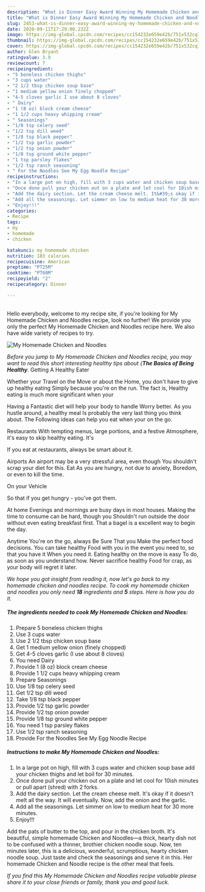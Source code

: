 ```yaml
---
description: "What is Dinner Easy Award Winning My Homemade Chicken and Noodles"
title: "What is Dinner Easy Award Winning My Homemade Chicken and Noodles"
slug: 2453-what-is-dinner-easy-award-winning-my-homemade-chicken-and-noodles
date: 2020-09-11T17:29:08.232Z
image: https://img-global.cpcdn.com/recipes/cc154232e659e42b/751x532cq70/my-homemade-chicken-and-noodles-recipe-main-photo.jpg
thumbnail: https://img-global.cpcdn.com/recipes/cc154232e659e42b/751x532cq70/my-homemade-chicken-and-noodles-recipe-main-photo.jpg
cover: https://img-global.cpcdn.com/recipes/cc154232e659e42b/751x532cq70/my-homemade-chicken-and-noodles-recipe-main-photo.jpg
author: Glen Bryant
ratingvalue: 3.9
reviewcount: 7
recipeingredient:
- "5 boneless chicken thighs"
- "3 cups water"
- "2 1/2 tbsp chicken soup base"
- "1 medium yellow onion finely chopped"
- "4-5 cloves garlic I use about 8 cloves"
- " Dairy"
- "1 (8 oz) block cream cheese"
- "1 1/2 cups heavy whipping cream"
- " Seasonings"
- "1/8 tsp celery seed"
- "1/2 tsp dill weed"
- "1/8 tsp black pepper"
- "1/2 tsp garlic powder"
- "1/2 tsp onion powder"
- "1/8 tsp ground white pepper"
- "1 tsp parsley flakes"
- "1/2 tsp ranch seasoning"
- " For the Noodles See My Egg Noodle Recipe"
recipeinstructions:
- "In a large pot on high, fill with 3 cups water and chicken soup base add your chicken thighs and let boil for 30 minutes."
- "Once done pull your chicken out on a plate and let cool for 10ish minutes or pull apart (shred) with 2 forks."
- "Add the dairy section. Let the cream cheese melt. It&#39;s okay if it doesn&#39;t melt all the way. It will eventually. Now, add the onion and the garlic."
- "Add all the seasonings. Let simmer on low to medium heat for 30 more minutes."
- "Enjoy!!!"
categories:
- Recipe
tags:
- my
- homemade
- chicken

katakunci: my homemade chicken 
nutrition: 183 calories
recipecuisine: American
preptime: "PT25M"
cooktime: "PT60M"
recipeyield: "2"
recipecategory: Dinner

---
```

<br>
Hello everybody, welcome to my recipe site, if you're looking for My Homemade Chicken and Noodles recipe, look no further! We provide you only the perfect My Homemade Chicken and Noodles recipe here. We also have wide variety of recipes to try.
<br>


![My Homemade Chicken and Noodles](https://img-global.cpcdn.com/recipes/cc154232e659e42b/751x532cq70/my-homemade-chicken-and-noodles-recipe-main-photo.jpg)

<i>Before you jump to My Homemade Chicken and Noodles recipe, you may want to read this short interesting healthy tips about {<strong>The Basics of Being Healthy</strong>.</i>
Getting A Healthy Eater

Whether your Travel on the Move or about the
Home, you don't have to give up healthy eating
Simply because you're on the run. The fact is,
Healthy eating is much more significant when your


Having a Fantastic diet will help your body to handle
Worry better. As you hustle around, a healthy meal
Is probably the very last thing you think about. The
Following ideas can help you eat when your on the go.

Restaurants
With tempting menus, large portions, and a festive
Atmosphere, it's easy to skip healthy eating. It's


If you eat at restaurants, always be smart
about it.

Airports
An airport may be a very stressful area, even though 
You shouldn't scrap your diet for this. Eat
As you are hungry, not due to anxiety,
Boredom, or even to kill the time.

On your Vehicle 

So that if you get hungry - you've got them.

At home
Evenings and mornings are busy days in most houses.
Making the time to consume can be hard, though you
Shouldn't run outside the door without even eating breakfast
first. 
That a bagel is a excellent way to begin the day.

Anytime You're on the go, always Be Sure That you
Make the perfect food decisions. You can take healthy
Food with you in the event you need to, so that you have it
When you need it. Eating healthy on the move is easy
To do, as soon as you understand how. Never sacrifice healthy
Food for crap, as your body will regret it later.


<i>We hope you got insight from reading it, now let's go back to my homemade chicken and noodles recipe. To cook my homemade chicken and noodles you only need <strong>18</strong> ingredients and <strong>5</strong> steps. Here is how you do it.
</i>

##### The ingredients needed to cook My Homemade Chicken and Noodles:

1. Prepare 5 boneless chicken thighs
1. Use 3 cups water
1. Use 2 1/2 tbsp chicken soup base
1. Get 1 medium yellow onion (finely chopped)
1. Get 4-5 cloves garlic (I use about 8 cloves)
1. You need  Dairy
1. Provide 1 (8 oz) block cream cheese
1. Provide 1 1/2 cups heavy whipping cream
1. Prepare  Seasonings
1. Use 1/8 tsp celery seed
1. Get 1/2 tsp dill weed
1. Take 1/8 tsp black pepper
1. Provide 1/2 tsp garlic powder
1. Provide 1/2 tsp onion powder
1. Provide 1/8 tsp ground white pepper
1. You need 1 tsp parsley flakes
1. Use 1/2 tsp ranch seasoning
1. Provide  For the Noodles See My Egg Noodle Recipe


##### Instructions to make My Homemade Chicken and Noodles:

1. In a large pot on high, fill with 3 cups water and chicken soup base add your chicken thighs and let boil for 30 minutes.
1. Once done pull your chicken out on a plate and let cool for 10ish minutes or pull apart (shred) with 2 forks.
1. Add the dairy section. Let the cream cheese melt. It&#39;s okay if it doesn&#39;t melt all the way. It will eventually. Now, add the onion and the garlic.
1. Add all the seasonings. Let simmer on low to medium heat for 30 more minutes.
1. Enjoy!!!


Add the pats of butter to the top, and pour in the chicken broth. It&#39;s beautiful, simple homemade Chicken and Noodles—a thick, hearty dish not to be confused with a thinner, brothier chicken noodle soup. Now, ten minutes later, this is a delicious, wonderful, scrumptious, hearty chicken noodle soup. Just taste and check the seasonings and serve it in this. Her homemade Chicken and Noodle recipe is the other meal that feels. 

<i>If you find this My Homemade Chicken and Noodles recipe valuable please share it to your close friends or family, thank you and good luck.</i>
